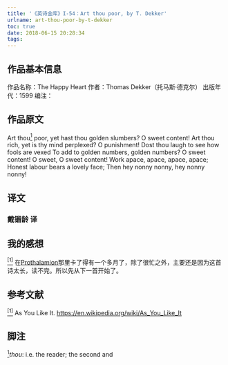```yaml
---
title: '《英诗金库》I-54：Art thou poor, by T. Dekker'
urlname: art-thou-poor-by-t-dekker
toc: true
date: 2018-06-15 20:28:34
tags:
---
```


## 作品基本信息

作品名称：The Happy Heart
作者：Thomas Dekker（托马斯·德克尔）
出版年代：1599
编注：

## 作品原文

Art thou<a href="#note1" id="note1ref"><sup>1</sup></a> poor, yet hast thou golden slumbers?
O sweet content!
Art thou rich, yet is thy mind perplexed?
O punishment!
Dost thou laugh to see how fools are vexed
To add to golden numbers, golden numbers?
O sweet content! O sweet, O sweet content!
Work apace, apace, apace, apace;
Honest labour bears a lovely face;
Then hey nonny nonny, hey nonny nonny!


## 译文
### 戴镏龄 译


## 我的感想

<a href="#bib1" id="bib1ref"><sup>[1]</sup></a>
在[Prothalamion](/post/prothalamion-by-e-spenser)那里卡了得有一个多月了，除了很忙之外，主要还是因为这首诗太长，读不完。所以先从下一首开始了。

## 参考文献
<a id="bib1" href="#bib1ref"><sup>[1]</sup></a> As You Like It. https://en.wikipedia.org/wiki/As_You_Like_It

## 脚注
<a id="note1" href="#note1ref"><sup>1</sup></a>*thou*: i.e. the reader; the second and 
